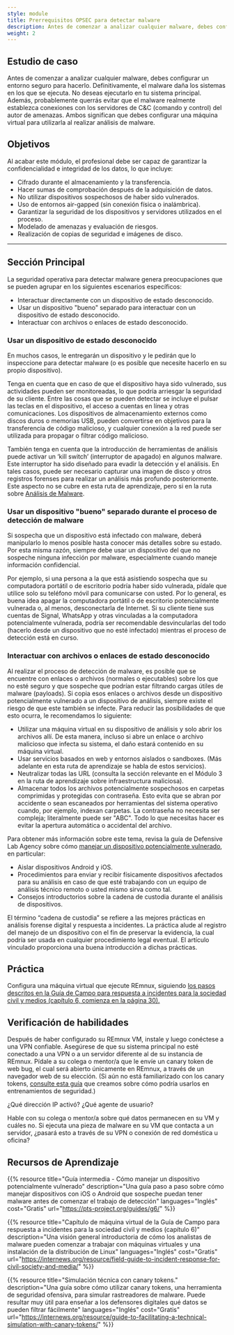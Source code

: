 ```yaml
---
style: module
title: Prerrequisitos OPSEC para detectar malware
description: Antes de comenzar a analizar cualquier malware, debes configurar un entorno seguro para hacerlo. Definitivamente, el malware daña los sistemas en los que se ejecuta. No deseas ejecutarlo en tu sistema principal.
weight: 2
---
```


## Estudio de caso

Antes de comenzar a analizar cualquier malware, debes configurar un entorno seguro para hacerlo. Definitivamente, el malware daña los sistemas en los que se ejecuta. No deseas ejecutarlo en tu sistema principal. Además, probablemente querrás evitar que el malware realmente establezca conexiones con los servidores de C&C (comando y control) del autor de amenazas. Ambos significan que debes configurar una máquina virtual para utilizarla al realizar análisis de malware.

## Objetivos

Al acabar este módulo, el profesional debe ser capaz de garantizar la confidencialidad e integridad de los datos, lo que incluye:

- Cifrado durante el almacenamiento y la transferencia.
- Hacer sumas de comprobación después de la adquisición de datos.
- No utilizar dispositivos sospechosos de haber sido vulnerados.
- Uso de entornos air-gapped (sin conexión física o inalámbrica).
- Garantizar la seguridad de los dispositivos y servidores utilizados en el proceso.
- Modelado de amenazas y evaluación de riesgos.
- Realización de copias de seguridad e imágenes de disco.

---
## Sección Principal

La seguridad operativa para detectar malware genera preocupaciones que se pueden agrupar en los siguientes escenarios específicos:

- Interactuar directamente con un dispositivo de estado desconocido.
- Usar un dispositivo "bueno" separado para interactuar con un dispositivo de estado desconocido.
- Interactuar con archivos o enlaces de estado desconocido.

### Usar un dispositivo de estado desconocido

En muchos casos, le entregarán un dispositivo y le pedirán que lo inspeccione para detectar malware (o es posible que necesite hacerlo en su propio dispositivo).

Tenga en cuenta que en caso de que el dispositivo haya sido vulnerado, sus actividades pueden ser monitoreadas, lo que podría arriesgar la seguridad de su cliente. Entre las cosas que se pueden detectar se incluye el pulsar las teclas en el dispositivo, el acceso a cuentas en línea y otras comunicaciones. Los dispositivos de almacenamiento externos como discos duros o memorias USB, pueden convertirse en objetivos para la transferencia de código malicioso, y cualquier conexión a la red puede ser utilizada para propagar o filtrar código malicioso.

También tenga en cuenta que la introducción de herramientas de análisis puede activar un ‘kill switch’ (interruptor de apagado) en algunos malware. Este interruptor ha sido diseñado para evadir la detección y el análisis. En tales casos, puede ser necesario capturar una imagen de disco y otros registros forenses para realizar un análisis más profundo posteriormente. Este aspecto no se cubre en esta ruta de aprendizaje, pero si en la ruta sobre [Análisis de Malware](/es/learning-path/3/).

### Usar un dispositivo "bueno" separado durante el proceso de detección de malware

Si sospecha que un dispositivo está infectado con malware, deberá manipularlo  lo menos posible hasta conocer más detalles sobre su estado. Por esta misma razón, siempre debe usar un dispositivo del que no sospeche ninguna infección por malware, especialmente cuando maneje información confidencial.

Por ejemplo, si una persona a la que está asistiendo sospecha que su computadora portátil o de escritorio podría haber sido vulnerada, pídale que utilice solo su teléfono móvil para comunicarse con usted. Por lo general, es buena idea apagar la computadora portátil o de escritorio potencialmente vulnerada o, al menos, desconectarla de Internet. Si su cliente tiene sus cuentas de Signal, WhatsApp y otras vinculadas a la computadora potencialmente vulnerada, podría ser recomendable desvincularlas del todo (hacerlo desde un dispositivo que no esté infectado) mientras el proceso de detección está en curso.


### Interactuar con archivos o enlaces de estado desconocido

Al realizar el proceso de detección de malware, es posible que se encuentre con enlaces o archivos (normales o ejecutables) sobre los que no esté seguro y que sospeche que podrían estar filtrando cargas útiles de malware (payloads). Si copia esos enlaces o archivos desde un dispositivo potencialmente vulnerado a un dispositivo de análisis, siempre existe el riesgo de que este también se infecte. Para reducir las posibilidades de que esto ocurra, le recomendamos lo siguiente:

- Utilizar una máquina virtual en su dispositivo de análisis y solo abrir los archivos allí. De esta manera, incluso si abre un enlace o archivo malicioso que infecta su sistema, el daño estará contenido en su máquina virtual.
- Usar servicios basados ​​en web y entornos aislados o sandboxes. (Más adelante en esta ruta de aprendizaje se habla de estos servicios).
- Neutralizar todas las URL (consulta la sección relevante en el Módulo 3 en la ruta de aprendizaje sobre infraestructura maliciosa).
- Almacenar todos los archivos potencialmente sospechosos en carpetas comprimidas y protegidas con contraseña. Esto evita que se abran por accidente o sean escaneados por herramientas del sistema operativo cuando, por ejemplo, indexan carpetas. La contraseña no necesita ser compleja; literalmente puede ser "ABC". Todo lo que necesitas hacer es evitar la apertura automática o accidental del archivo.

Para obtener más información sobre este tema, revisa la guía de Defensive Lab Agency sobre cómo [manejar un dispositivo potencialmente vulnerado](https://pts-project.org/guides/g6/), en particular:

- Aislar dispositivos Android y iOS.
- Procedimientos para enviar y recibir físicamente dispositivos afectados para su análisis en caso de que esté trabajando con un equipo de análisis técnico remoto o usted mismo sirva como tal.
- Consejos introductorios sobre la cadena de custodia durante el análisis de dispositivos.

El término “cadena de custodia” se refiere a las mejores prácticas en análisis forense digital y respuesta a incidentes. La práctica alude al registro del manejo de un dispositivo con el fin de preservar la evidencia, la cual podría ser usada en cualquier procedimiento legal eventual. El artículo vinculado proporciona una buena introducción a dichas prácticas.

## Práctica

Configura una máquina virtual que ejecute REmnux, siguiendo [los pasos descritos en la Guía de Campo para respuesta a incidentes para la sociedad civil y medios (capítulo 6, comienza en la página 30).](https://internews.org/resource/field-guide-to-incident-response-for-civil-society-and-media/)

## Verificación de habilidades

Después de haber configurado su REmnux VM, instale y luego conéctese a una VPN confiable. Asegúrese de que su sistema principal no esté conectado a una VPN o a un servidor diferente al de su instancia de REmnux. Pídale a su colega o mentor/a que le envíe un canary token de web bug, el cual será abierto únicamente en REmnux, a través de un navegador web de su elección. (Si aún no está familiarizado con los canary tokens, [consulte esta guía](https://internews.org/resource/guide-to-facilitating-a-technical-simulation-with-canary-tokens/) que creamos sobre cómo podría usarlos en entrenamientos de seguridad.)

¿Qué dirección IP activó? ¿Qué agente de usuario?

Hable con su colega o mentor/a sobre qué datos permanecen en su VM y cuáles no. Si ejecuta una pieza de malware en su VM que contacta a un servidor, ¿pasará esto a través de su VPN o conexión de red doméstica u oficina?

## Recursos de Aprendizaje

{{% resource title="Guía intermedia - Cómo manejar un dispositivo potencialmente vulnerado" description="Una guía paso a paso sobre cómo manejar dispositivos con iOS o Android que sospeche puedan tener malware antes de comenzar el trabajo de detección" languages="Inglés" cost="Gratis" url="https://pts-project.org/guides/g6/" %}}

{{% resource title="Capítulo de máquina virtual de la Guía de Campo para respuesta a incidentes para la sociedad civil y medios (capítulo 6)" description="Una visión general introductoria de cómo los analistas de malware pueden comenzar a trabajar con máquinas virtuales y una instalación de la distribución de Linux" languages="Inglés" cost="Gratis" url="https://internews.org/resource/field-guide-to-incident-response-for-civil-society-and-media/" %}}

{{% resource title="Simulación técnica con canary tokens." description="Una guía sobre cómo utilizar canary tokens, una herramienta de seguridad ofensiva, para simular rastreadores de malware. Puede resultar muy útil para enseñar a los defensores digitales qué datos se pueden filtrar fácilmente" languages="Inglés" cost="Gratis" url="https://internews.org/resource/guide-to-facilitating-a-technical-simulation-with-canary-tokens/" %}}
